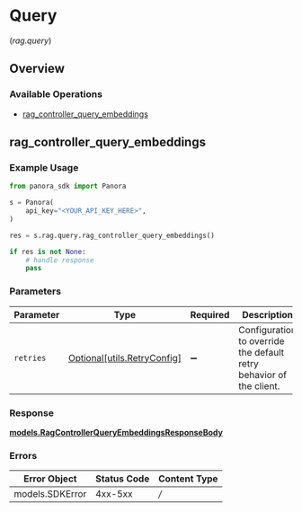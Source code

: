 # Query
(*rag.query*)

## Overview

### Available Operations

* [rag_controller_query_embeddings](#rag_controller_query_embeddings)

## rag_controller_query_embeddings

### Example Usage

```python
from panora_sdk import Panora

s = Panora(
    api_key="<YOUR_API_KEY_HERE>",
)

res = s.rag.query.rag_controller_query_embeddings()

if res is not None:
    # handle response
    pass

```

### Parameters

| Parameter                                                           | Type                                                                | Required                                                            | Description                                                         |
| ------------------------------------------------------------------- | ------------------------------------------------------------------- | ------------------------------------------------------------------- | ------------------------------------------------------------------- |
| `retries`                                                           | [Optional[utils.RetryConfig]](../../models/utils/retryconfig.md)    | :heavy_minus_sign:                                                  | Configuration to override the default retry behavior of the client. |

### Response

**[models.RagControllerQueryEmbeddingsResponseBody](../../models/ragcontrollerqueryembeddingsresponsebody.md)**

### Errors

| Error Object    | Status Code     | Content Type    |
| --------------- | --------------- | --------------- |
| models.SDKError | 4xx-5xx         | */*             |
